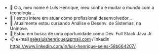 - 👋  Olá, meu nome é Luís Henrique, meu sonho é mudar o mundo com a tecnologia...
- 👀 I estou intere em atuar como profissional desenvolvedor...
- 🌱  Atualmente estou cursando Análise e Desenv. de Sistemas, na Uninove.
- 💞️  Estou em busca  de uma oportunidade como Dev. Full Stack Java Jr.
- 📫  e-mail selesluishenrique@gmail.com /linkedin  https://www.linkedin.com/in/luis-henrique-seles-58b664207/

<!---
Luisseles/Luisseles is a ✨ special ✨ repository because its `README.md` (this file) appears on your GitHub profile.
You can click the Preview link to take a look at your changes.
--->
